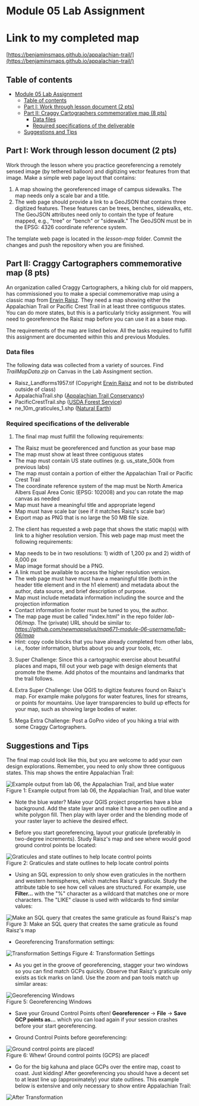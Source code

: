 # Module 05 Lab Assignment

# Link to my completed map
[https://benjaminsmaps.github.io/appalachian-trail/](https://benjaminsmaps.github.io/appalachian-trail/)



## Table of contents

<!-- TOC depthFrom:1 depthTo:6 withLinks:1 updateOnSave:1 orderedList:0 -->

- [Module 05 Lab Assignment](#module-05-lab-assignment)
	- [Table of contents](#table-of-contents)
	- [Part I: Work through lesson document (2 pts)](#part-i-work-through-lesson-document-2-pts)
	- [Part II: Craggy Cartographers commemorative map (8 pts)](#part-ii-craggy-cartographers-commemorative-map-8-pts)
		- [Data files](#data-files)
		- [Required specifications of the deliverable](#required-specifications-of-the-deliverable)
	- [Suggestions and Tips](#suggestions-and-tips)

<!-- /TOC -->

## Part I: Work through lesson document (2 pts)

Work through the lesson where you practice georeferencing a remotely sensed image (by tethered balloon) and digitizing vector features from that image. Make a simple web page layout that contains:

1. A map showing the georeferenced image of campus sidewalks. The map needs only a scale bar and a title.
2. The web page should provide a link to a GeoJSON that contains three digitized features. These features can be trees, benches, sidewalks, etc. The GeoJSON attributes need only to contain the type of feature mapped, e.g., "tree" or "bench" or "sidewalk." The GeoJSON must be in the EPSG: 4326 coordinate reference system.

The template web page is located in the *lesson-map* folder. Commit the changes and push the repository when you are finished.

## Part II: Craggy Cartographers commemorative map (8 pts)

An organization called Craggy Cartographers, a hiking club for old mappers, has commissioned you to make a special commemorative map using a classic map from [Erwin Raisz](http://www.raiszmaps.com/). They need a map showing either the Appalachian Trail or Pacific Crest Trail in at least three contiguous states. You can do more states, but this is a particularly tricky assignment. You will need to georeference the Raisz map before you can use it as a base map.

The requirements of the map are listed below. All the tasks required to fulfill this assignment are documented within this and previous Modules.

### Data files

The following data was collected from a variety of sources. Find _TrailMapData.zip_ on Canvas in the Lab Assingment section.

* Raisz_Landforms1957.tif (Copyright [Erwin Raisz](http://www.raiszmaps.com) and not to be distributed outside of class)
* AppalachiaTrail.shp ([Appalachian Trail Conservancy](http://www.appalachiantrail.org/home/explore-the-trail/gis-data))
* PacificCrestTrail.shp ([USDA Forest Service](https://www.fs.usda.gov/detail/pct/home/?cid=stelprdb5322473))
* ne_10m_graticules_1.shp ([Natural Earth](http://www.naturalearthdata.com))


### Required specifications of the deliverable

1) The final map must fulfill the following requirements:

* The Raisz must be georeferenced and function as your base map
* The map must show at least three contiguous states
* The map must contain US state outlines (e.g. us_state_500k from previous labs)
* The map must contain a portion of either the Appalachian Trail or Pacific Crest Trail
* The coordinate reference system of the map must be North America Albers Equal Area Conic (EPSG: 102008) and you can rotate the map canvas as needed
* Map must have a meaningful title and appropriate legend
* Map must have scale bar (see if it matches Raisz's scale bar)
* Export map as PNG that is no large the 50 MB file size.

2) The client has requested a web page that shows the static map(s) with link to a higher resolution version. This web page map must meet the following requirements:

* Map needs to be in two resolutions: 1) width of 1,200 px and 2) width of 8,000 px
* Map image format should be a PNG.
* A link must be available to access the higher resolution version.
* The web page must have must have a meaningful title (both in the header title element and in the h1 element) and metadata about the author, data source, and brief description of purpose.
* Map must include metadata information including the source and the projection information
* Contact information in footer must be tuned to you, the author.
* The map page must be called "index.html" in the repo folder *lab-06/map*. The (private) URL should be similar to: _https://github.com/newmapsplus/map671-module-06-username/lab-06/map_
* Hint: copy code blocks that you have already completed from other labs, i.e., footer information, blurbs about you and your tools, etc.

3) Super Challenge: Since this a cartographic exercise about beuatiful places and maps, fill out your web page with design elements that promote the theme. Add photos of the mountains and landmarks that the trail follows.

4) Extra Super Challenge: Use QGIS to digitize features found on Raisz's map. For example make polygons for water features, lines for streams, or points for mountains. Use layer transparencies to build up effects for your map, such as showing large bodies of water.

5) Mega Extra Challenge: Post a GoPro video of you hiking a trial with some Craggy Cartographers.


## Suggestions and Tips

The final map could look like this, but you are welcome to add your own design explorations. Remember, you need to only show three contiguous states. This map shows the entire Appalachian Trail:

![Example output from lab 06, the Appalachian Trail, and blue water](graphics/AT_on_Raisz.png)   
Figure 1: Example output from lab 06, the Appalachian Trail, and blue water

* Note the blue water? Make your QGIS project properties have a blue background. Add the state layer and make it have a no pen outline and a white polygon fill. Then play with layer order and the blending mode of your raster layer to achieve the desired effect.

* Before you start georeferencing, layout your graticule (preferably in two-degree increments). Study Raisz's map and see where would good ground control points be located:

![Graticules and state outlines to help locate control points](graphics/graticules.png)   
Figure 2: Graticules and state outlines to help locate control points

* Using an SQL expression to only show even graticules in the northern and western hemispheres, which matches Raisz's graticule. Study the attribute table to see how cell values are structured. For example, use **Filter...** with the "%" character as a wildcard that matches one or more characters. The "LIKE" clause is used with wildcards to find similar values:

![Make an SQL query that creates the same graticule as found Raisz's map](graphics/graticules-filters.png)    
Figure 3: Make an SQL query that creates the same graticule as found Raisz's map

* Georeferencing Transformation settings:

![Transformation Settings](graphics/TransformationSettings.png)
Figure 4: Transformation Settings

* As you get in the groove of georeferencing, stagger your two windows so you can find match GCPs quickly. Observe that Raisz's graticule only exists as tick marks on land. Use the zoom and pan tools match up similar areas:

![Georeferencing Windows](graphics/GeoreferencingWindows.png)   
Figure 5: Georeferencing Windows


* Save your Ground Control Points often! **Georeferencer** -> **File** -> **Save GCP points as...** which you can load again if your session crashes before your start georeferencing.

* Ground Control Points before georeferencing:

![Ground control points are placed!](graphics/GCPsOnMap.png)    
Figure 6: Whew! Ground control points (GCPS) are placed!

* Go for the big kahuna and place GCPs over the entire map, coast to coast. Just kidding! After georeferencing you should have a decent set to at least line up (approximately) your state outlines. This example below is extensive and only necessary to show entire Appalachian Trail:

![After Transformation](graphics/AfterTransformation.png)   

